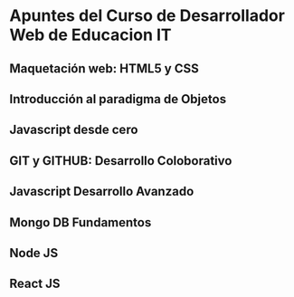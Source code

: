 # Apuntes del Curso de Desarrollador Web de Educacion IT

## Maquetación web: HTML5 y CSS

## Introducción al paradigma de Objetos

## Javascript desde cero

## GIT y GITHUB: Desarrollo Coloborativo

## Javascript Desarrollo Avanzado

## Mongo DB Fundamentos

## Node JS

## React JS